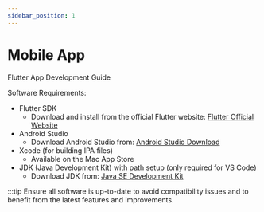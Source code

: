 ```yaml
---
sidebar_position: 1
---
```


# Mobile App

Flutter App Development Guide

Software Requirements:
- Flutter SDK
  - Download and install from the official Flutter website: [Flutter Official Website](https://flutter.dev/docs/get-started/install)
- Android Studio
  - Download Android Studio from: [Android Studio Download](https://developer.android.com/studio)
- Xcode (for building IPA files)
  - Available on the Mac App Store
- JDK (Java Development Kit) with path setup (only required for VS Code)
  - Download JDK from: [Java SE Development Kit](https://www.oracle.com/java/technologies/javase-jdk11-downloads.html)

:::tip
Ensure all software is up-to-date to avoid compatibility issues and to benefit from the latest features and improvements.

